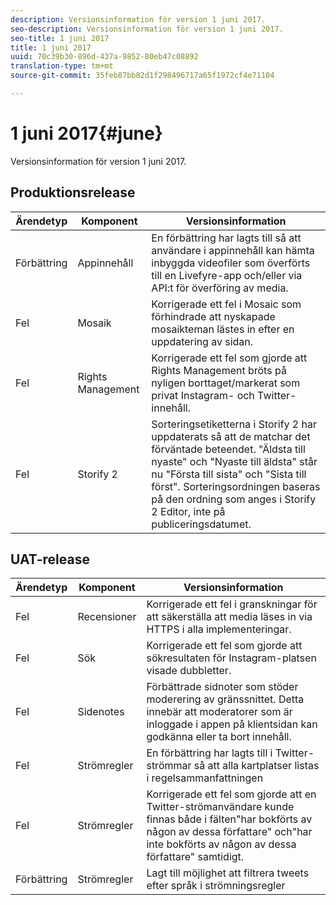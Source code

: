 ```yaml
---
description: Versionsinformation för version 1 juni 2017.
seo-description: Versionsinformation för version 1 juni 2017.
seo-title: 1 juni 2017
title: 1 juni 2017
uuid: 70c39b30-896d-437a-9852-80eb47c08892
translation-type: tm+mt
source-git-commit: 35feb87bb82d1f298496717a65f1972cf4e71104

---
```



# 1 juni 2017{#june}

Versionsinformation för version 1 juni 2017.

## Produktionsrelease

| **Ärendetyp** | **Komponent** | **Versionsinformation** |
|---|---|---|
| Förbättring | Appinnehåll | En förbättring har lagts till så att användare i appinnehåll kan hämta inbyggda videofiler som överförts till en Livefyre-app och/eller via API:t för överföring av media. |
| Fel | Mosaik | Korrigerade ett fel i Mosaic som förhindrade att nyskapade mosaikteman lästes in efter en uppdatering av sidan. |
| Fel | Rights Management | Korrigerade ett fel som gjorde att Rights Management bröts på nyligen borttaget/markerat som privat Instagram- och Twitter-innehåll. |
| Fel | Storify 2 | Sorteringsetiketterna i Storify 2 har uppdaterats så att de matchar det förväntade beteendet. &quot;Äldsta till nyaste&quot; och &quot;Nyaste till äldsta&quot; står nu &quot;Första till sista&quot; och &quot;Sista till först&quot;. Sorteringsordningen baseras på den ordning som anges i Storify 2 Editor, inte på publiceringsdatumet. |

## UAT-release

| **Ärendetyp** | **Komponent** | **Versionsinformation** |
|---|---|---|
| Fel | Recensioner | Korrigerade ett fel i granskningar för att säkerställa att media läses in via HTTPS i alla implementeringar. |
| Fel | Sök | Korrigerade ett fel som gjorde att sökresultaten för Instagram-platsen visade dubbletter. |
| Fel | Sidenotes | Förbättrade sidnoter som stöder moderering av gränssnittet. Detta innebär att moderatorer som är inloggade i appen på klientsidan kan godkänna eller ta bort innehåll. |
| Fel | Strömregler | En förbättring har lagts till i Twitter-strömmar så att alla kartplatser listas i regelsammanfattningen |
| Fel | Strömregler | Korrigerade ett fel som gjorde att en Twitter-strömanvändare kunde finnas både i fälten&quot;har bokförts av någon av dessa författare&quot; och&quot;har inte bokförts av någon av dessa författare&quot; samtidigt. |
| Förbättring | Strömregler | Lagt till möjlighet att filtrera tweets efter språk i strömningsregler |

